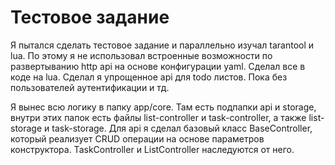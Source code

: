 # Тестовое задание

Я пытался сделать тестовое задание и параллельно изучал tarantool и lua. По этому я не использовал встроенные возможности по развертыванию http api на основе конфигурации yaml. Сделал все в коде на lua. Сделал я упрощенное api для todo листов. Пока без пользователей аутентификации и тд.

Я вынес всю логику в папку app/core. Там есть подпапки api и storage, внутри этих папок есть файлы list-controller и task-controller, а также list-storage и task-storage. Для api я сделал базовый класс BaseController, который реализует CRUD операции на основе параметров конструктора. TaskController и ListController наследуются от него.
